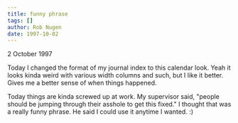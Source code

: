 ```yaml
---
title: funny phrase
tags: []
author: Rob Nugen
date: 1997-10-02
---
```


<p class=date>2 October 1997</p>
<p>
Today I changed the format of my journal index to this calendar
look.  Yeah it looks kinda weird with various width columns and such, but I like it better.  Gives me a better sense of when things happened.

<p>
Today things are kinda screwed up at work.  My supervisor said,
"people should be jumping through their asshole to get this fixed."  I
thought that was a really funny phrase. He said I could use it anytime
I wanted.  :)
<p>
